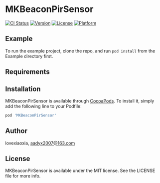 # MKBeaconPirSensor

[![CI Status](https://img.shields.io/travis/lovexiaoxia/MKBeaconPirSensor.svg?style=flat)](https://travis-ci.org/lovexiaoxia/MKBeaconPirSensor)
[![Version](https://img.shields.io/cocoapods/v/MKBeaconPirSensor.svg?style=flat)](https://cocoapods.org/pods/MKBeaconPirSensor)
[![License](https://img.shields.io/cocoapods/l/MKBeaconPirSensor.svg?style=flat)](https://cocoapods.org/pods/MKBeaconPirSensor)
[![Platform](https://img.shields.io/cocoapods/p/MKBeaconPirSensor.svg?style=flat)](https://cocoapods.org/pods/MKBeaconPirSensor)

## Example

To run the example project, clone the repo, and run `pod install` from the Example directory first.

## Requirements

## Installation

MKBeaconPirSensor is available through [CocoaPods](https://cocoapods.org). To install
it, simply add the following line to your Podfile:

```ruby
pod 'MKBeaconPirSensor'
```

## Author

lovexiaoxia, aadyx2007@163.com

## License

MKBeaconPirSensor is available under the MIT license. See the LICENSE file for more info.
